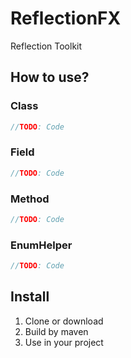# ReflectionFX
Reflection Toolkit
## How to use?
### Class
```java
//TODO: Code
```
### Field
```java
//TODO: Code
```
### Method
```java
//TODO: Code
```
### EnumHelper
```java
//TODO: Code
```
## Install
1. Clone or download
1. Build by maven
1. Use in your project
